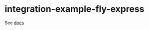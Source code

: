 # integration-example-fly-express

See [docs](https://www.dotenv.org/docs/integrations/fly-express)
